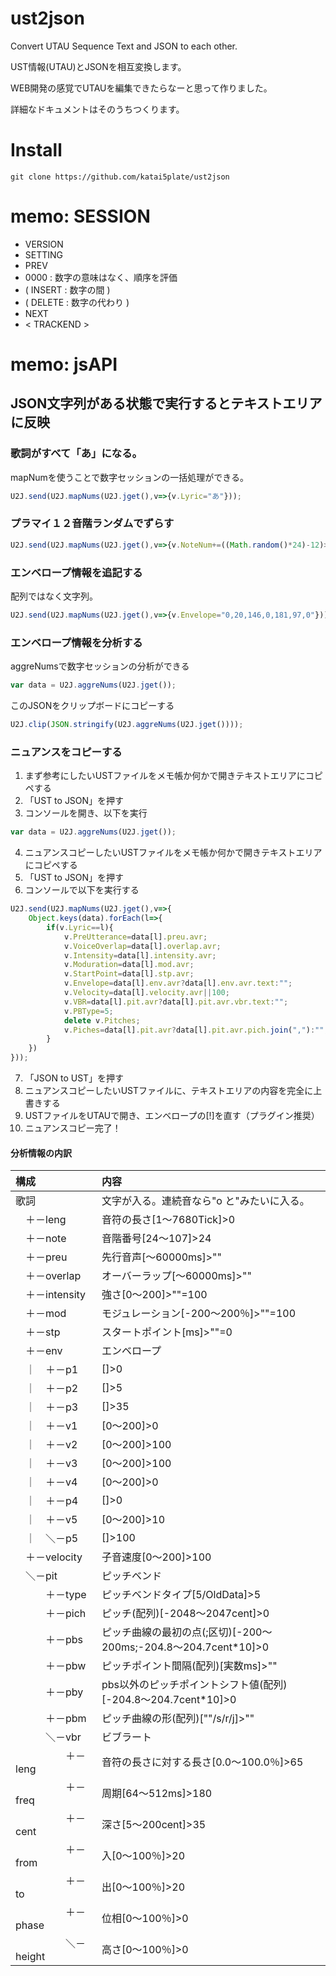 # ust2json
Convert UTAU Sequence Text and JSON to each other. 

UST情報(UTAU)とJSONを相互変換します。

WEB開発の感覚でUTAUを編集できたらなーと思って作りました。

詳細なドキュメントはそのうちつくります。

# Install
```
git clone https://github.com/katai5plate/ust2json
```

# memo: SESSION
- VERSION
- SETTING
- PREV
- 0000 : 数字の意味はなく、順序を評価
- ( INSERT : 数字の間 )
- ( DELETE : 数字の代わり )
- NEXT
- < TRACKEND >

# memo: jsAPI
## JSON文字列がある状態で実行するとテキストエリアに反映

### 歌詞がすべて「あ」になる。
mapNumを使うことで数字セッションの一括処理ができる。
```js
U2J.send(U2J.mapNums(U2J.jget(),v=>{v.Lyric="あ"}));
```

### プラマイ１２音階ランダムでずらす
```js
U2J.send(U2J.mapNums(U2J.jget(),v=>{v.NoteNum+=((Math.random()*24)-12)>>0}));
```

### エンベロープ情報を追記する
配列ではなく文字列。
```js
U2J.send(U2J.mapNums(U2J.jget(),v=>{v.Envelope="0,20,146,0,181,97,0"}));
```

### エンベロープ情報を分析する
aggreNumsで数字セッションの分析ができる
```js
var data = U2J.aggreNums(U2J.jget());
```
このJSONをクリップボードにコピーする
```js
U2J.clip(JSON.stringify(U2J.aggreNums(U2J.jget())));
```

### ニュアンスをコピーする
1. まず参考にしたいUSTファイルをメモ帳か何かで開きテキストエリアにコピペする
2. 「UST to JSON」を押す
3. コンソールを開き、以下を実行
```js
var data = U2J.aggreNums(U2J.jget());
```
4. ニュアンスコピーしたいUSTファイルをメモ帳か何かで開きテキストエリアにコピペする
5. 「UST to JSON」を押す
6. コンソールで以下を実行する
```js
U2J.send(U2J.mapNums(U2J.jget(),v=>{
    Object.keys(data).forEach(l=>{
        if(v.Lyric==l){
            v.PreUtterance=data[l].preu.avr;
            v.VoiceOverlap=data[l].overlap.avr;
            v.Intensity=data[l].intensity.avr;
            v.Moduration=data[l].mod.avr;
            v.StartPoint=data[l].stp.avr;
            v.Envelope=data[l].env.avr?data[l].env.avr.text:"";
            v.Velocity=data[l].velocity.avr||100;
            v.VBR=data[l].pit.avr?data[l].pit.avr.vbr.text:"";
            v.PBType=5;
            delete v.Pitches;
            v.Piches=data[l].pit.avr?data[l].pit.avr.pich.join(","):"";
        }
    })
}));
```
7. 「JSON to UST」を押す
8. ニュアンスコピーしたいUSTファイルに、テキストエリアの内容を完全に上書きする
9. USTファイルをUTAUで開き、エンベロープの[!]を直す（プラグイン推奨）
10. ニュアンスコピー完了！


#### 分析情報の内訳
|構成|内容|
|:-|:-|
|歌詞|文字が入る。連続音なら"o と"みたいに入る。|
|　＋－leng|音符の長さ[1～7680Tick]>0|
|　＋－note|音階番号[24～107]>24|
|　＋－preu|先行音声[～60000ms]>""|
|　＋－overlap|オーバーラップ[～60000ms]>""|
|　＋－intensity|強さ[0～200]>""=100|
|　＋－mod|モジュレーション[-200～200％]>""=100|
|　＋－stp|スタートポイント[ms]>""=0|
|　＋－env|エンベロープ|
|　｜　＋－p1|[]>0|
|　｜　＋－p2|[]>5|
|　｜　＋－p3|[]>35|
|　｜　＋－v1|[0～200]>0|
|　｜　＋－v2|[0～200]>100|
|　｜　＋－v3|[0～200]>100|
|　｜　＋－v4|[0～200]>0|
|　｜　＋－p4|[]>0|
|　｜　＋－v5|[0～200]>10|
|　｜　＼－p5|[]>100|
|　＋－velocity|子音速度[0～200]>100|
|　＼－pit|ピッチベンド|
|　　　＋－type|ピッチベンドタイプ[5/OldData]>5|
|　　　＋－pich|ピッチ(配列)[-2048～2047cent]>0|
|　　　＋－pbs|ピッチ曲線の最初の点(;区切)[-200～200ms;-204.8～204.7cent*10]>0|
|　　　＋－pbw|ピッチポイント間隔(配列)[実数ms]>""|
|　　　＋－pby|pbs以外のピッチポイントシフト値(配列)[-204.8～204.7cent*10]>0|
|　　　＋－pbm|ピッチ曲線の形(配列)[""/s/r/j]>""|
|　　　＼－vbr|ビブラート|
|　　　　　＋－leng|音符の長さに対する長さ[0.0～100.0％]>65|
|　　　　　＋－freq|周期[64～512ms]>180|
|　　　　　＋－cent|深さ[5～200cent]>35|
|　　　　　＋－from|入[0～100％]>20|
|　　　　　＋－to|出[0～100％]>20|
|　　　　　＋－phase|位相[0～100％]>0|
|　　　　　＼－height|高さ[0～100％]>0|


